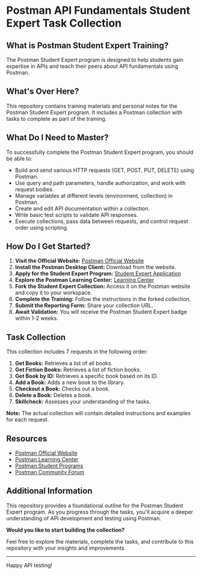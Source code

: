 # Postman API Fundamentals Student Expert Task Collection

## What is Postman Student Expert Training?

The Postman Student Expert program is designed to help students gain expertise in APIs and teach their peers about API fundamentals using Postman.

## What's Over Here?

This repository contains training materials and personal notes for the Postman Student Expert program. It includes a Postman collection with tasks to complete as part of the training.

## What Do I Need to Master?

To successfully complete the Postman Student Expert program, you should be able to:

- Build and send various HTTP requests (GET, POST, PUT, DELETE) using Postman.
- Use query and path parameters, handle authorization, and work with request bodies.
- Manage variables at different levels (environment, collection) in Postman.
- Create and edit API documentation within a collection.
- Write basic test scripts to validate API responses.
- Execute collections, pass data between requests, and control request order using scripting.

## How Do I Get Started?

1. **Visit the Official Website:** [Postman Official Website](https://www.postman.com/)
2. **Install the Postman Desktop Client:** Download from the website.
3. **Apply for the Student Expert Program:** [Student Expert Application](https://www.postman.com/student-program/student-expert/)
4. **Explore the Postman Learning Center:** [Learning Center](https://learning.postman.com/docs/)
5. **Fork the Student Expert Collection:** Access it on the Postman website and copy it to your workspace.
6. **Complete the Training:** Follow the instructions in the forked collection.
7. **Submit the Reporting Form:** Share your collection URL.
8. **Await Validation:** You will receive the Postman Student Expert badge within 1-2 weeks.

## Task Collection

This collection includes 7 requests in the following order:

1. **Get Books:** Retrieves a list of all books.
2. **Get Fiction Books:** Retrieves a list of fiction books.
3. **Get Book by ID:** Retrieves a specific book based on its ID.
4. **Add a Book:** Adds a new book to the library.
5. **Checkout a Book:** Checks out a book.
6. **Delete a Book:** Deletes a book.
7. **Skillcheck:** Assesses your understanding of the tasks.

**Note:** The actual collection will contain detailed instructions and examples for each request.

## Resources

- [Postman Official Website](https://www.postman.com/)
- [Postman Learning Center](https://learning.postman.com/docs/)
- [Postman Student Programs](https://www.postman.com/student-program/)
- [Postman Community Forum](https://community.postman.com/)

## Additional Information

This repository provides a foundational outline for the Postman Student Expert program. As you progress through the tasks, you'll acquire a deeper understanding of API development and testing using Postman.

**Would you like to start building the collection?**

Feel free to explore the materials, complete the tasks, and contribute to this repository with your insights and improvements.

---

Happy API testing!

